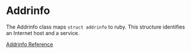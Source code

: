 # Addrinfo

The Addrinfo class maps `struct addrinfo` to ruby.  This structure identifies
an Internet host and a service.

[Addrinfo Reference](https://ruby-doc.org/stdlib-2.6/libdoc/socket/rdoc/Addrinfo.html)